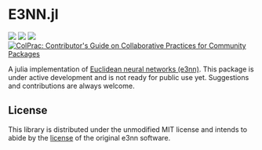 # E3NN.jl

[![](https://img.shields.io/badge/Documentation-dev-blue.svg)](https://dsantra92.github.io/e3nn.jl/dev/)
[![][action-img]][action-url]
[![][codecov-img]][codecov-url]
[![ColPrac: Contributor's Guide on Collaborative Practices for Community Packages](https://img.shields.io/badge/ColPrac-Contributor's%20Guide-blueviolet)](https://github.com/SciML/ColPrac)

[action-img]: https://github.com/dsantra92/e3nn.jl/workflows/CI/badge.svg
[action-url]: https://github.com/dsantra92/e3nn.jl/actions
[codecov-img]: https://codecov.io/gh/dsantra92/e3nn.jl/branch/main/graph/badge.svg
[codecov-url]: https://codecov.io/gh/dsantra92/dsantra92.jl

A julia implementation of [Euclidean neural networks (e3nn)](https://github.com/e3nn/e3nn).
This package is under active development and is not ready for public use yet.
Suggestions and contributions are always welcome.

## License

This library is distributed under the unmodified MIT license and intends to abide by the [license](https://github.com/e3nn/e3nn/blob/main/LICENSE) of the original e3nn software.
